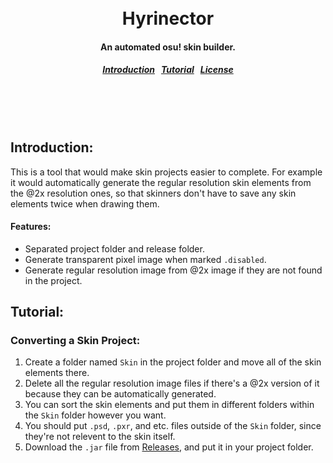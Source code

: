 <br>
<br>
<h1 align="center">
  Hyrinector
</h1>
<h4 align="center">
  An automated osu! skin builder.
</h4>
<h5 align="center">
  <a href="#introduction">Introduction</a>&nbsp;&nbsp;
  <a href="#tutorial">Tutorial</a>&nbsp;&nbsp;
  <a href="#license">License</a>
</h5>  

<br>
<br>
<br>

<a name="introduction"></a>
Introduction:
--------

This is a tool that would make skin projects easier to complete. For example it would automatically generate the regular resolution skin elements from the @2x resolution ones, so that skinners don't have to save any skin elements twice when drawing them. 

#### Features:

* Separated project folder and release folder.
* Generate transparent pixel image when marked `.disabled`.
* Generate regular resolution image from @2x image if they are not found in the project.

<a name="tutorial"></a>
Tutorial:
--------

### Converting a Skin Project:

1. Create a folder named `Skin` in the project folder and move all of the skin elements there.
2. Delete all the regular resolution image files if there's a @2x version of it because they can be automatically generated.
3. You can sort the skin elements and put them in different folders within the `Skin` folder however you want.
4. You should put `.psd`, `.pxr`, and etc. files outside of the `Skin` folder, since they're not relevent to the skin itself.
5. Download the `.jar` file from [Releases](https://github.com/HyDevelop/Hyrinector/releases), and put it in your project folder.



